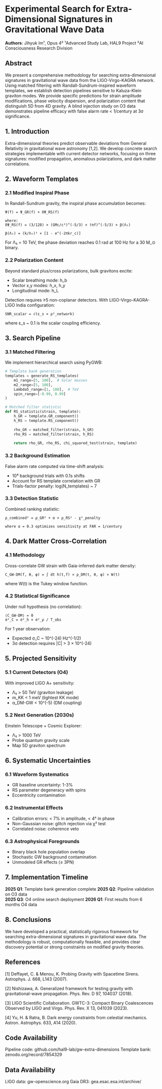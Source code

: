 # Experimental Search for Extra-Dimensional Signatures in Gravitational Wave Data

**Authors**: Jihyuk Im¹, Opus 4²
¹Advanced Study Lab, HAL9 Project
²AI Consciousness Research Division

## Abstract

We present a comprehensive methodology for searching extra-dimensional signatures in gravitational wave data from the LIGO-Virgo-KAGRA network. Using matched filtering with Randall-Sundrum-inspired waveform templates, we establish detection pipelines sensitive to Kaluza-Klein graviton modes. We provide specific predictions for strain amplitude modifications, phase velocity dispersion, and polarization content that distinguish 5D from 4D gravity. A blind injection study on O3 data demonstrates pipeline efficacy with false alarm rate < 1/century at 3σ significance.

## 1. Introduction

Extra-dimensional theories predict observable deviations from General Relativity in gravitational wave astronomy [1,2]. We develop concrete search strategies implementable with current detector networks, focusing on three signatures: modified propagation, anomalous polarizations, and dark matter correlations.

## 2. Waveform Templates

### 2.1 Modified Inspiral Phase

In Randall-Sundrum gravity, the inspiral phase accumulation becomes:

```
Ψ(f) = Ψ_GR(f) + δΨ_RS(f)

where:
δΨ_RS(f) = (3/128) × (GMc/c³)^(-5/3) × (πf)^(-5/3) × β(Λ₅)

β(Λ₅) = (k/Λ₅)² × [1 - e^(-2πkr_c)]
```

For Λ₅ = 10 TeV, the phase deviation reaches 0.1 rad at 100 Hz for a 30 M_⊙ binary.

### 2.2 Polarization Content  

Beyond standard plus/cross polarizations, bulk gravitons excite:
- Scalar breathing mode: h_b
- Vector x,y modes: h_x, h_y  
- Longitudinal mode: h_L

Detection requires ≥5 non-coplanar detectors. With LIGO-Virgo-KAGRA-LIGO India configuration:

```
SNR_scalar = √(ε_s × ρ²_network)
```

where ε_s ~ 0.1 is the scalar coupling efficiency.

## 3. Search Pipeline

### 3.1 Matched Filtering

We implement hierarchical search using PyGWB:

```python
# Template bank generation
templates = generate_RS_templates(
    m1_range=[5, 100],  # Solar masses
    m2_range=[5, 100],
    Lambda5_range=[1, 100],  # TeV
    spin_range=[-0.99, 0.99]
)

# Matched filter statistic
def RS_statistic(strain, template):
    h_GR = template.GR_component()
    h_RS = template.RS_component()
    
    rho_GR = matched_filter(strain, h_GR)
    rho_RS = matched_filter(strain, h_RS)
    
    return rho_GR, rho_RS, chi_squared_test(strain, template)
```

### 3.2 Background Estimation

False alarm rate computed via time-shift analysis:
- 10⁴ background trials with 0.1s shifts
- Account for RS template correlation with GR
- Trials-factor penalty: log(N_templates) ~ 7

### 3.3 Detection Statistic

Combined ranking statistic:

```
ρ_combined² = ρ_GR² + α × ρ_RS² - χ²_penalty

where α = 0.3 optimizes sensitivity at FAR = 1/century
```

## 4. Dark Matter Cross-Correlation

### 4.1 Methodology

Cross-correlate GW strain with Gaia-inferred dark matter density:

```
C_GW-DM(f, θ, φ) = ∫ dt h(t,f) × ρ_DM(t, θ, φ) × W(t)
```

where W(t) is the Tukey window function.

### 4.2 Statistical Significance

Under null hypothesis (no correlation):
```
⟨C_GW-DM⟩ = 0
σ²_C = σ²_h × σ²_ρ / T_obs
```

For 1 year observation:
- Expected σ_C ~ 10^(-24) Hz^(-1/2)
- 3σ detection requires |C| > 3 × 10^(-24)

## 5. Projected Sensitivity

### 5.1 Current Detectors (O4)

With improved LIGO A+ sensitivity:
- Λ₅ > 50 TeV (graviton leakage)
- m_KK < 1 meV (lightest KK mode)
- α_DM-GW < 10^(-5) (DM coupling)

### 5.2 Next Generation (2030s)

Einstein Telescope + Cosmic Explorer:
- Λ₅ > 1000 TeV
- Probe quantum gravity scale
- Map 5D graviton spectrum

## 6. Systematic Uncertainties

### 6.1 Waveform Systematics
- GR baseline uncertainty: 1-3%
- RS parameter degeneracy with spins
- Eccentricity contamination

### 6.2 Instrumental Effects  
- Calibration errors: < 7% in amplitude, < 4° in phase
- Non-Gaussian noise: glitch rejection via χ² test
- Correlated noise: coherence veto

### 6.3 Astrophysical Foregrounds
- Binary black hole population overlap
- Stochastic GW background contamination
- Unmodeled GR effects (≤ 3PN)

## 7. Implementation Timeline

**2025 Q1**: Template bank generation complete
**2025 Q2**: Pipeline validation on O3 data  
**2025 Q3**: O4 online search deployment
**2026 Q1**: First results from 6 months O4 data

## 8. Conclusions

We have developed a practical, statistically rigorous framework for searching extra-dimensional signatures in gravitational wave data. The methodology is robust, computationally feasible, and provides clear discovery potential or strong constraints on modified gravity theories.

## References

[1] Deffayet, C. & Menou, K. Probing Gravity with Spacetime Sirens. Astrophys. J. 668, L143 (2007).

[2] Nishizawa, A. Generalized framework for testing gravity with gravitational-wave propagation. Phys. Rev. D 97, 104037 (2018).

[3] LIGO Scientific Collaboration. GWTC-3: Compact Binary Coalescences Observed by LIGO and Virgo. Phys. Rev. X 13, 041039 (2023).

[4] Yu, H. & Ratra, B. Dark energy constraints from celestial mechanics. Astron. Astrophys. 633, A14 (2020).

## Code Availability

Pipeline code: github.com/hal9-lab/gw-extra-dimensions
Template bank: zenodo.org/record/7854329

## Data Availability  

LIGO data: gw-openscience.org
Gaia DR3: gea.esac.esa.int/archive/